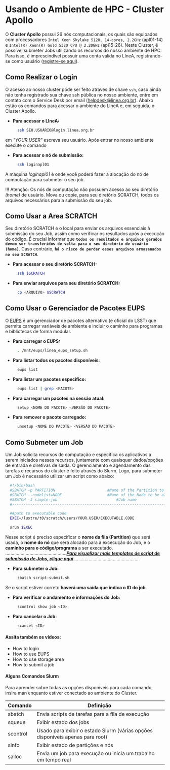 # Usando o Ambiente de HPC - Cluster Apollo

O **Cluster Apollo** possui 26 nós computacionais, os quais são equipados com processadores `Intel Xeon Skylake 5120, 14-cores, 2.2GHz` (apl01-14) e `Intel(R) Xeon(R) Gold 5320 CPU @ 2.20GHz` (apl15-26). Neste Cluster, é possível submeter Jobs utilizando os recursos do nosso ambiente de HPC. Para isso, é imprescindível possuir uma conta válida no LIneA, registrando-se como usuário ([registre-se aqui](https://register.linea.org.br/registry/co_petitions/start/coef:155)).


## Como Realizar o Login
O acesso ao nosso cluster pode ser feito através de chave `ssh`, caso ainda não tenha registrado sua chave ssh pública no nosso ambiente, entre em contato com o Service Desk por email (helpdesk@linea.org.br). Abaixo estão os comandos para acessar o ambiente do LIneA e, em seguida, o Cluster Apollo.

- **Para acessar o LIneA:**
  ```bash
    ssh SEU.USUÁRIO@login.linea.org.br
  ```
em _"YOUR.USER"_ escreva seu usuário. Após entrar no nosso ambiente execute o comando

- **Para acessar o nó de submissão:**
  ```bash
    ssh loginapl01
  ``` 
A máquina _loginapl01_ é onde você poderá fazer a alocação do nó de computação para submeter o seu job. 

!!! Atenção: Os nós de computação não possuem acesso ao seu diretório _(home)_ de usuário. Mova ou copie, para seu diretório SCRATCH, todos os arquivos necessários para a submissão do seu job.

## Como Usar a Area SCRATCH
Seu diretório SCRATCH é o local para enviar os arquivos essenciais à submissão do seu Job, assim como verificar os resultados após a execução do código. É crucial informar que **`todos os resultados e arquivos gerados devem ser transferidos de volta para o seu diretório de usuário (home)`**. Caso contrário, **`há o risco de perder esses arquivos armazenados no seu SCRATCH`**.

- **Para acessar o seu diretório SCRATCH:**
  ```bash
    ssh $SCRATCH
  ``` 
- **Para enviar arquivos para seu diretório SCRATCH:**
  ```bash
    cp <ARQUIVO> $SCRATCH
  ``` 

## Como Usar o Gerenciador de Pacotes EUPS
O [EUPS](https://github.com/RobertLuptonTheGood/eups) é um gerenciador de pacotes alternativo (e oficial do LSST) que permite carregar variáveis de ambiente e incluir o caminho para programas e bibliotecas de forma modular.

- **Para carregar o EUPS:**
  ```bash
    . /mnt/eups/linea_eups_setup.sh
  ```
- **Para listar todos os pacotes disponíveis:**
  ```bash
    eups list
  ```
- **Para listar um pacotes específico:**
  ```bash
    eups list | grep <PACOTE>
  ```
- **Para carregar um pacotes na sessão atual:**
  ```bash
    setup <NOME DO PACOTE> <VERSÃO DO PACOTE>
  ```
- **Para remover o pacote carregado:**
  ```bash
    unsetup <NOME DO PACOTE> <VERSÃO DO PACOTE>
  ```
  
## Como Submeter um Job
Um Job solicita recursos de computação e especifica os aplicativos a serem iniciados nesses recursos, juntamente com quaisquer dados/opções de entrada e diretivas de saída. O gerenciamento e agendamento das tarefas e recursos do cluster é feito através do Slurm. Logo, para submeter um Job é necessário utilizar um script como abaixo:

```bash
  #!/bin/bash
  #SBATCH -p PARTITION                       #Name of the Partition to use
  #SBATCH --nodelist=NODE                    #Name of the Node to be allocated
  #SBATCH -J simple-job			                 #Job name
  #----------------------------------------------------------------------------#

  ##path to executable code
  EXEC=/lustre/t0/scratch/users/YOUR.USER/EXECUTABLE.CODE

  srun $EXEC
```
Nesse script é preciso especificar o **nome da fila (Partition)** que será usada, o **nome do nó** que será alocado para a excecução do Job, e o **caminho para o código/programa** a ser executado. \
................................................[**_Para visualizar mais templates de script de submissão de Jobs, clique aqui_**]()...................................................

- **Para submeter o Job:**
  ```bash
    sbatch script-submit.sh
  ```
Se o script estiver correto **haverá uma saída que indica o ID do job**.

- **Para verificar o andamento e informações do Job:**
  ```bash
    scontrol show job <ID> 
   ```
- **Para cancelar o Job:**
  ```bash
    scancel <ID> 
   ```

#### Assita também os vídeos:
* How to login
* How to use EUPS
* How to use storage area
* How to submit a job

#### Alguns Comandos Slurm  
Para aprender sobre todas as opções disponíveis para cada comando, insira man <comando> enquanto estiver conectado ao ambiente do Cluster.

|Comando	| Definição|
|-----------|----------|
|sbatch	| Envia scripts de tarefas para a fila de execução|
|squeue	| Exibir estado dos jobs|
|scontrol	| Usado para exibir o estado Slurm (várias opções disponíveis apenas para root)|
|sinfo	| Exibir estado de partições e nós|
|salloc	| Envia um job para execução ou inicia um trabalho em tempo real|
